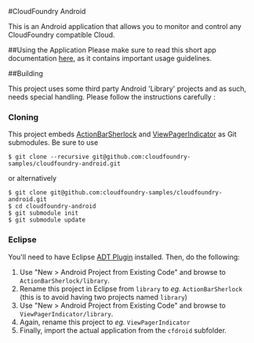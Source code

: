 #CloudFoundry Android

This is an Android application that allows you to monitor and control any CloudFoundry compatible Cloud.

##Using the Application
Please make sure to read this short app documentation [here](https://github.com/cloudfoundry-samples/cloudfoundry-android/wiki), as it contains important usage guidelines.

##Building

This project uses some third party Android 'Library' projects and as such, needs special handling.
Please follow the instructions carefully :

### Cloning ###
This project embeds [ActionBarSherlock][abs] and [ViewPagerIndicator][vpi] as Git submodules. Be sure to use

    $ git clone --recursive git@github.com:cloudfoundry-samples/cloudfoundry-android.git
or alternatively

    $ git clone git@github.com:cloudfoundry-samples/cloudfoundry-android.git
    $ cd cloudfoundry-android
    $ git submodule init
    $ git submodule update
### Eclipse ###
You'll need to have Eclipse [ADT Plugin][adt] installed. Then, do the following:

1. Use "New > Android Project from Existing Code" and browse to `ActionBarSherlock/library`.
2. Rename this project in Eclipse from `library` to _eg._ `ActionBarSherlock` (this is to avoid having two projects named `library`)
3. Use "New > Android Project from Existing Code" and browse to `ViewPagerIndicator/library`.
4. Again, rename this project to _eg._ `ViewPagerIndicator`
5. Finally, import the actual application from the `cfdroid` subfolder.

[abs]: https://github.com/JakeWharton/ActionBarSherlock 
[vpi]: https://github.com/JakeWharton/Android-ViewPagerIndicator
[adt]: http://developer.android.com/tools/sdk/eclipse-adt.html
